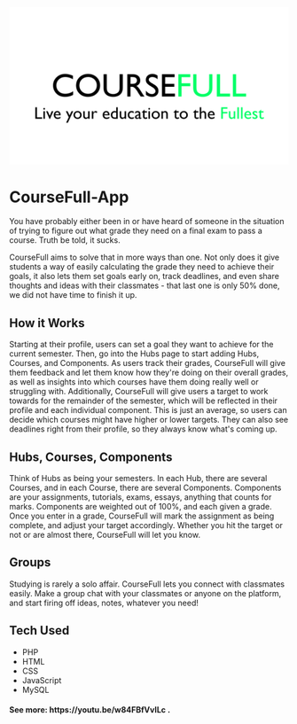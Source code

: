 ![CourseFull](/coursefulltitle.png)

# CourseFull-App
You have probably either been in or have heard of someone in the situation of trying to figure out what grade they need on a final exam to pass a course. Truth be told, it sucks. 

CourseFull aims to solve that in more ways than one. Not only does it give students a way of easily calculating the grade they need to achieve their goals, it also lets them set goals early on, track deadlines, and even share thoughts and ideas with their classmates - that last one is only 50% done, we did not have time to finish it up.

## How it Works
Starting at their profile, users can set a goal they want to achieve for the current semester. Then, go into the Hubs page to start adding Hubs, Courses, and Components. As users track their grades, CourseFull will give them feedback and let them know how they're doing on their overall grades, as well as insights into which courses have them doing really well or struggling with. Additionally, CourseFull will give users a target to work towards for the remainder of the semester, which will be reflected in their profile and each individual component. This is just an average, so users can decide which courses might have higher or lower targets. They can also see deadlines right from their profile, so they always know what's coming up. 

## Hubs, Courses, Components
Think of Hubs as being your semesters. In each Hub, there are several Courses, and in each Course, there are several Components. Components are your assignments, tutorials, exams, essays, anything that counts for marks. Components are weighted out of 100%, and each given a grade. Once you enter in a grade, CourseFull will mark the assignment as being complete, and adjust your target accordingly. Whether you hit the target or not or are almost there, CourseFull will let you know.

## Groups
Studying is rarely a solo affair. CourseFull lets you connect with classmates easily. Make a group chat with your classmates or anyone on the platform, and start firing off ideas, notes, whatever you need!

## Tech Used
 - PHP
 - HTML
 - CSS
 - JavaScript
 - MySQL

<h4>See more: https://youtu.be/w84FBfVvILc . </h4> 
